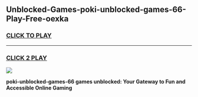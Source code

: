 
## Unblocked-Games-poki-unblocked-games-66-Play-Free-oexka
<h3>
<a href="https://premium76.site?title=poki-unblocked-games-66&ref=23A">CLICK TO PLAY</a></h3>
<hr>

<h3>
<a href="https://premium76.site?title=poki-unblocked-games-66&ref=23A">CLICK 2 PLAY</a>
  
</h3>

<a href="https://premium76.site?title=poki-unblocked-games-66&ref=23A"><img src="https://clearcache.store/games.png"></a>


**poki-unblocked-games-66 games unblocked: Your Gateway to Fun and Accessible Online Gaming**
